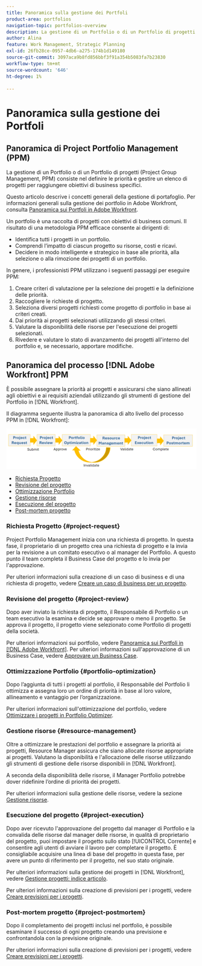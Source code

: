 ```yaml
---
title: Panoramica sulla gestione dei Portfoli
product-area: portfolios
navigation-topic: portfolios-overview
description: La gestione di un Portfolio o di un Portfolio di progetti (Project Group Management, PPM) consiste nel definire le priorità e gestire un elenco di progetti per raggiungere obiettivi di business specifici. Un portfolio è una raccolta di progetti con obiettivi di business comuni.
author: Alina
feature: Work Management, Strategic Planning
exl-id: 26fb28ce-0957-4db6-a275-174b1d149180
source-git-commit: 3097aca9b8fd856bbf3f91a354b5083fa7b23830
workflow-type: tm+mt
source-wordcount: '646'
ht-degree: 1%

---
```


# Panoramica sulla gestione dei Portfoli

<!--Audited: 09/2024-->

## Panoramica di Project Portfolio Management (PPM)

La gestione di un Portfolio o di un Portfolio di progetti (Project Group Management, PPM) consiste nel definire le priorità e gestire un elenco di progetti per raggiungere obiettivi di business specifici.

Questo articolo descrive i concetti generali della gestione di portafoglio. Per informazioni generali sulla gestione dei portfolio in Adobe Workfront, consulta [Panoramica sui Portfoli in Adobe Workfront](/help/quicksilver/manage-work/portfolios/portfolios-overview/portfolio-overview.md).

Un portfolio è una raccolta di progetti con obiettivi di business comuni. Il risultato di una metodologia PPM efficace consente ai dirigenti di:

* Identifica tutti i progetti in un portfolio.
* Comprendi l’impatto di ciascun progetto su risorse, costi e ricavi.
* Decidere in modo intelligente e strategico in base alle priorità, alla selezione o alla rimozione dei progetti di un portfolio.

In genere, i professionisti PPM utilizzano i seguenti passaggi per eseguire PPM:

1. Creare criteri di valutazione per la selezione dei progetti e la definizione delle priorità.
1. Raccogliere le richieste di progetto.
1. Seleziona diversi progetti richiesti come progetto di portfolio in base ai criteri creati.
1. Dai priorità ai progetti selezionati utilizzando gli stessi criteri.
1. Valutare la disponibilità delle risorse per l&#39;esecuzione dei progetti selezionati.
1. Rivedere e valutare lo stato di avanzamento dei progetti all&#39;interno del portfolio e, se necessario, apportare modifiche.

## Panoramica del processo [!DNL Adobe Workfront] PPM

È possibile assegnare la priorità ai progetti e assicurarsi che siano allineati agli obiettivi e ai requisiti aziendali utilizzando gli strumenti di gestione del Portfolio in [!DNL Workfront].

Il diagramma seguente illustra la panoramica di alto livello del processo PPM in [!DNL Workfront]:

![](assets/project-portfolio-management-process-diagram.png)

* [Richiesta Progetto](#project-request)
* [Revisione del progetto](#project-review)
* [Ottimizzazione Portfolio](#portfolio-optimization)
* [Gestione risorse](#resource-management)
* [Esecuzione del progetto](#project-execution)
* [Post-mortem progetto](#project-postmortem)

### Richiesta Progetto {#project-request}

Project Portfolio Management inizia con una richiesta di progetto. In questa fase, il proprietario di un progetto crea una richiesta di progetto e la invia per la revisione a un comitato esecutivo o al manager del Portfolio. A questo punto il team completa il Business Case del progetto e lo invia per l&#39;approvazione.

Per ulteriori informazioni sulla creazione di un caso di business e di una richiesta di progetto, vedere [Creare un caso di business per un progetto](../../../manage-work/projects/define-a-business-case/create-business-case.md).

### Revisione del progetto {#project-review}

Dopo aver inviato la richiesta di progetto, il Responsabile di Portfolio o un team esecutivo la esamina e decide se approvare o meno il progetto. Se approva il progetto, il progetto viene selezionato come Portfolio di progetti della società.

Per ulteriori informazioni sui portfolio, vedere [Panoramica sui Portfoli in [!DNL Adobe Workfront]](../../../manage-work/portfolios/portfolios-overview/portfolio-overview.md). Per ulteriori informazioni sull&#39;approvazione di un Business Case, vedere [Approvare un Business Case](../../../manage-work/projects/define-a-business-case/approve-business-case.md).

### Ottimizzazione Portfolio {#portfolio-optimization}

Dopo l’aggiunta di tutti i progetti al portfolio, il Responsabile del Portfolio li ottimizza e assegna loro un ordine di priorità in base al loro valore, allineamento e vantaggio per l’organizzazione.

Per ulteriori informazioni sull&#39;ottimizzazione del portfolio, vedere [Ottimizzare i progetti in Portfolio Optimizer](../../../manage-work/portfolios/portfolio-optimizer/optimize-projects-in-portfolio-optimizer.md).

### Gestione risorse {#resource-management}

Oltre a ottimizzare le prestazioni del portfolio e assegnare la priorità ai progetti, Resource Manager assicura che siano allocate risorse appropriate ai progetti. Valutano la disponibilità e l&#39;allocazione delle risorse utilizzando gli strumenti di gestione delle risorse disponibili in [!DNL Workfront].

A seconda della disponibilità delle risorse, il Manager Portfolio potrebbe dover ridefinire l’ordine di priorità dei progetti.

Per ulteriori informazioni sulla gestione delle risorse, vedere la sezione [Gestione risorse](../../../resource-mgmt/manage-resources.md).

### Esecuzione del progetto {#project-execution}

Dopo aver ricevuto l&#39;approvazione del progetto dal manager di Portfolio e la convalida delle risorse dal manager delle risorse, in qualità di proprietario del progetto, puoi impostare il progetto sullo stato [!UICONTROL Corrente] e consentire agli utenti di avviare il lavoro per completare il progetto. È consigliabile acquisire una linea di base del progetto in questa fase, per avere un punto di riferimento per il progetto, nel suo stato originale.

Per ulteriori informazioni sulla gestione dei progetti in [!DNL Workfront], vedere [Gestione progetti: indice articolo](../../../manage-work/projects/manage-projects/manage-projects-overview.md).

Per ulteriori informazioni sulla creazione di previsioni per i progetti, vedere [Creare previsioni per i progetti](../../../manage-work/projects/create-projects/create-baselines.md).

### Post-mortem progetto {#project-postmortem}

Dopo il completamento dei progetti inclusi nel portfolio, è possibile esaminare il successo di ogni progetto creando una previsione e confrontandola con la previsione originale.

Per ulteriori informazioni sulla creazione di previsioni per i progetti, vedere [Creare previsioni per i progetti](../../../manage-work/projects/create-projects/create-baselines.md).
